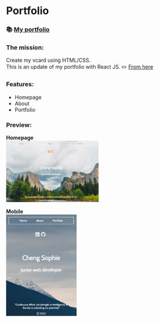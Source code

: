 # Portfolio

### :books: [My portfolio](https://delightful-clafoutis-008edf.netlify.app/)

### The mission: 
Create my vcard using HTML/CSS.       
This is an update of my portfolio with React JS. :pencil2: [From here](https://github.com/ch-sophie/vcard)

### Features:
- Homepage
- About
- Portfolio  

### Preview:
**Homepage**   
<img src="./src/images/preview2.png" style="width:50%;" />    

**Mobile**   
<img src="./src/images/preview3.png" style="width:38%" />   
